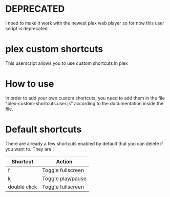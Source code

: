 # DEPRECATED
I need to make it work with the newest plex web player so for now this user script is deprecated

# plex custom shortcuts
This userscript allows you to use custom shortcuts in plex

# How to use
In order to add your own custom shortcuts, you need to add them in the file "plex-custom-shortcuts.user.js" according to the documentation inside the file.

# Default shortcuts
There are already a few shortcuts enabled by default that you can delete if you want to. They are :

| Shortcut		| Action        	|
| -------------	| -----------------	|
| 	f       	| Toggle fullscreen |
| 	k			| Toggle play/pause	|
| double click	| Toggle fullscreen	|
